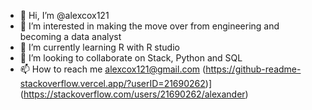 - 👋 Hi, I’m @alexcox121
- 👀 I’m interested in making the move over from engineering and becoming a data analyst
- 🌱 I’m currently learning R with R studio
- 💞️ I’m looking to collaborate on Stack, Python and SQL
- 📫 How to reach me alexcox121@gmail.com
(https://github-readme-stackoverflow.vercel.app/?userID=21690262)](https://stackoverflow.com/users/21690262/alexander)
<!---
alexcox121/alexcox121 is a ✨ special ✨ repository because its `README.md` (this file) appears on your GitHub profile.
You can click the Preview link to take a look at your changes.
--->
